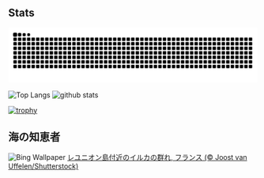 ## Stats
<picture>
  <source media="(prefers-color-scheme: dark)" srcset="https://raw.githubusercontent.com/ba230t/ba230t/output/github-contribution-grid-snake-dark.svg">
  <source media="(prefers-color-scheme: light)" srcset="https://raw.githubusercontent.com/ba230t/ba230t/output/github-contribution-grid-snake.svg">
  <img alt="github contribution grid snake animation" src="https://raw.githubusercontent.com/ba230t/ba230t/output/github-contribution-grid-snake.svg">
</picture>

<p align="left">
  <img alt="Top Langs" height="150px" src="https://github-readme-stats.vercel.app/api/top-langs/?username=ba230t&layout=compact&theme=transparent" />
  <img alt="github stats" height="150px" src="https://github-readme-stats.vercel.app/api?username=ba230t&theme=transparent" />
</p>

[![trophy](https://github-profile-trophy.vercel.app/?username=ba230t&theme=transparent&column=7)](https://github.com/ryo-ma/github-profile-trophy)


<!-- Bing Wallpaper Start -->
## 海の知恵者
![Bing Wallpaper](https://www.bing.com/th?id=OHR.DolphinReunion_JA-JP2887031776_1920x1080.jpg&rf=LaDigue_1920x1080.jpg&pid=hp)
[レユニオン島付近のイルカの群れ, フランス (© Joost van Uffelen/Shutterstock)](https://www.bing.com/search?q=%E3%82%A4%E3%83%AB%E3%82%AB%E3%81%AE%E7%BE%A4%E3%82%8C&form=hpcapt&filters=HpDate%3a%2220240911_1500%22)
<!-- Bing Wallpaper End -->
